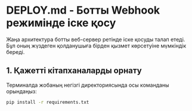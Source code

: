 # DEPLOY.md - Ботты Webhook режимінде іске қосу

Жаңа архитектура ботты веб-сервер ретінде іске қосуды талап етеді. Бұл оның жүздеген қолданушыға бірден қызмет көрсетуіне мүмкіндік береді.

## 1. Қажетті кітапханаларды орнату

Терминалда жобаның негізгі директориясында осы команданы орындаңыз:
```bash
pip install -r requirements.txt